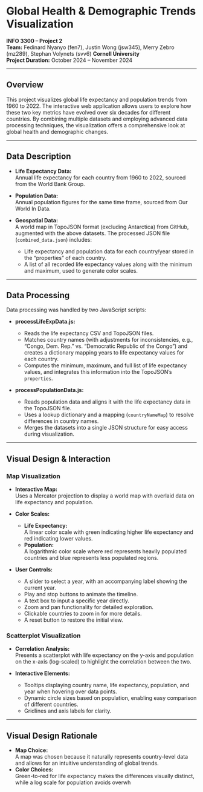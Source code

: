 # Global Health & Demographic Trends Visualization

**INFO 3300 – Project 2**  
**Team:** Fedinard Nyanyo (fen7), Justin Wong (jsw345), Merry Zebro (mz289),  Stephan Volynets (svv6) 
**Cornell University**  
**Project Duration:** October 2024 – November 2024

---

## Overview

This project visualizes global life expectancy and population trends from 1960 to 2022. The interactive web application allows users to explore how these two key metrics have evolved over six decades for different countries. By combining multiple datasets and employing advanced data processing techniques, the visualization offers a comprehensive look at global health and demographic changes.

---

## Data Description

- **Life Expectancy Data:**  
  Annual life expectancy for each country from 1960 to 2022, sourced from the World Bank Group.

- **Population Data:**  
  Annual population figures for the same time frame, sourced from Our World In Data.

- **Geospatial Data:**  
  A world map in TopoJSON format (excluding Antarctica) from GitHub, augmented with the above datasets. The processed JSON file (`combined_data.json`) includes:
  - Life expectancy and population data for each country/year stored in the “properties” of each country.
  - A list of all recorded life expectancy values along with the minimum and maximum, used to generate color scales.

---

## Data Processing

Data processing was handled by two JavaScript scripts:

- **processLifeExpData.js:**  
  - Reads the life expectancy CSV and TopoJSON files.  
  - Matches country names (with adjustments for inconsistencies, e.g., “Congo, Dem. Rep.” vs. “Democratic Republic of the Congo”) and creates a dictionary mapping years to life expectancy values for each country.  
  - Computes the minimum, maximum, and full list of life expectancy values, and integrates this information into the TopoJSON’s `properties`.

- **processPopulationData.js:**  
  - Reads population data and aligns it with the life expectancy data in the TopoJSON file.  
  - Uses a lookup dictionary and a mapping (`countryNameMap`) to resolve differences in country names.  
  - Merges the datasets into a single JSON structure for easy access during visualization.

---

## Visual Design & Interaction

### Map Visualization

- **Interactive Map:**  
  Uses a Mercator projection to display a world map with overlaid data on life expectancy and population.
  
- **Color Scales:**  
  - **Life Expectancy:**  
    A linear color scale with green indicating higher life expectancy and red indicating lower values.
  - **Population:**  
    A logarithmic color scale where red represents heavily populated countries and blue represents less populated regions.
  
- **User Controls:**  
  - A slider to select a year, with an accompanying label showing the current year.
  - Play and stop buttons to animate the timeline.
  - A text box to input a specific year directly.
  - Zoom and pan functionality for detailed exploration.
  - Clickable countries to zoom in for more details.
  - A reset button to restore the initial view.

### Scatterplot Visualization

- **Correlation Analysis:**  
  Presents a scatterplot with life expectancy on the y-axis and population on the x-axis (log-scaled) to highlight the correlation between the two.
  
- **Interactive Elements:**  
  - Tooltips displaying country name, life expectancy, population, and year when hovering over data points.
  - Dynamic circle sizes based on population, enabling easy comparison of different countries.
  - Gridlines and axis labels for clarity.

---

## Visual Design Rationale

- **Map Choice:**  
  A map was chosen because it naturally represents country-level data and allows for an intuitive understanding of global trends.  
- **Color Choices:**  
  Green-to-red for life expectancy makes the differences visually distinct, while a log scale for population avoids overwh
